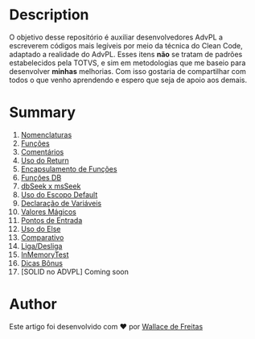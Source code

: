 # Description

O objetivo desse repositório é auxiliar desenvolvedores AdvPL a escreverem códigos mais legíveis por meio da técnica do Clean Code, adaptado a realidade do AdvPL.
Esses itens **não** se tratam de padrões estabelecidos pela TOTVS, e sim em metodologias que me baseio para desenvolver **minhas** melhorias.
Com isso gostaria de compartilhar com todos o que venho aprendendo e espero que seja de apoio aos demais.

# Summary

1. [Nomenclaturas](clean-code/nomenclaturas/README.md)
2. [Funções](clean-code/funcoes/README.md)
3. [Comentários](clean-code/comentarios/README.md)
4. [Uso do Return](clean-code/uso-return/README.md)
5. [Encapsulamento de Funções](clean-code/encapsulamento-funcoes/README.md)
6. [Funções DB](clean-code/funcoes-db/README.md)
7. [dbSeek x msSeek](clean-code/dbseek-x-msseek/README.md)
8. [Uso do Escopo Default](clean-code/escopo-default/README.md)
9. [Declaração de Variáveis](clean-code/declaracao-variaveis/README.md)
10. [Valores Mágicos](clean-code/valores-magicos/README.md)
11. [Pontos de Entrada](clean-code/pontos-de-entrada/README.md)
12. [Uso do Else](clean-code/uso-else/README.md)
13. [Comparativo](clean-code/comparativos/README.md)
14. [Liga/Desliga](clean-code/liga-desliga/README.md)
15. [InMemoryTest](clean-code/in-memory-test/README.md)
16. [Dicas Bônus](clean-code/bonus/README.md)
17. [SOLID no ADVPL] Coming soon

# Author

Este artigo foi desenvolvido com ❤️ por [Wallace de Freitas](https://github.com/wallacefreitas)
